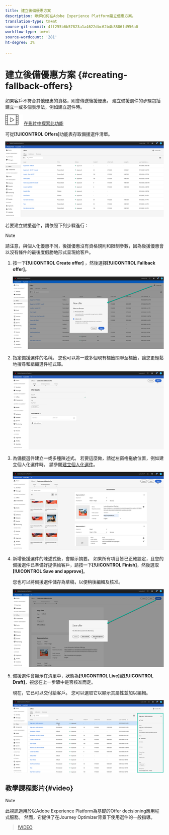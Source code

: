 ```yaml
---
title: 建立後備優惠方案
description: 瞭解如何在Adobe Experience Platform建立優惠方案。
translation-type: tm+mt
source-git-commit: 4ff255b6b57823a1a4622dbc62b4b8886fd956a0
workflow-type: tm+mt
source-wordcount: '281'
ht-degree: 3%

---
```


# 建立後備優惠方案 {#creating-fallback-offers}

如果客戶不符合其他優惠的資格，則會傳送後援優惠。 建立備援選件的步驟包括建立一或多個表示法，例如建立選件時。

![](../assets/do-not-localize/how-to-video.png) [在影片中探索此功能](#video)

可從&#x200B;**[!UICONTROL Offers]**&#x200B;功能表存取備援選件清單。

![](../assets/offers_list.png)

若要建立備援選件，請依照下列步驟進行：

>[!NOTE]
>
>請注意，與個人化優惠不同，後援優惠沒有資格規則和限制參數，因為後援優惠會以沒有條件的最後度假勝地形式呈現給客戶。

1. 按一下&#x200B;**[!UICONTROL Create offer]** ，然後選擇&#x200B;**[!UICONTROL Fallback offer]**。

   ![](../assets/create_fallback.png)

1. 指定備援選件的名稱。 您也可以將一或多個現有標籤關聯至標籤，讓您更輕鬆地搜尋和組織選件程式庫。

   ![](../assets/fallback_details.png)

1. 為備援選件建立一或多種陳述式。 若要這麼做，請從左窗格拖放位置，例如建立個人化選件時。 請參閱[建立個人化選件](../offer-library/creating-personalized-offers.md)。

   ![](../assets/fallback_content.png)

1. 新增後援選件的陳述式後，會顯示摘要。 如果所有項目皆已正確設定，且您的備援選件已準備好提供給客戶，請按一下&#x200B;**[!UICONTROL Finish]**，然後選取&#x200B;**[!UICONTROL Save and approve]**。

   您也可以將備援選件儲存為草稿，以便稍後編輯及核准。

   ![](../assets/fallback_review.png)

1. 備援選件會顯示在清單中，狀態為&#x200B;**[!UICONTROL Live]**&#x200B;或&#x200B;**[!UICONTROL Draft]**，視您在上一步驟中是否核准而定。

   現在，它已可以交付給客戶。 您可以選取它以顯示其屬性並加以編輯。<!-- no suppression? -->

   ![](../assets/fallback_created.png)

## 教學課程影片{#video}

>[!NOTE]
>
>此視訊適用於以Adobe Experience Platform為基礎的Offer decisioning應用程式服務。 然而，它提供了在Journey Optimizer背景下使用選件的一般指導。

>[!VIDEO](https://video.tv.adobe.com/v/329383?quality=12)
